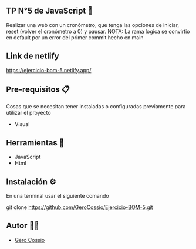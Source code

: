 ## TP N°5 de JavaScript 🚀

Realizar una web con un cronómetro, que tenga las opciones de iniciar, reset (volver el cronómetro a 0) y pausar.
NOTA: La rama logica se convirtio en default por un error del primer commit hecho en main 

## Link de netlify

https://ejercicio-bom-5.netlify.app/

## Pre-requisitos 📋

Cosas que se necesitan tener instaladas o configuradas previamente para utilizar el proyecto

- Visual

## Herramientas 🔨

- JavaScript
- Html

## Instalación ⚙️


En una terminal usar el siguiente comando

git clone https://github.com/GeroCossio/Ejercicio-BOM-5.git


## Autor 👩‍💻

- [Gero Cossio](https://github.com/GeroCossio)

